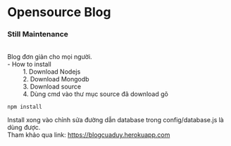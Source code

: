 # Opensource Blog
<h3>Still Maintenance</h3> </br>
Blog đơn giản cho mọi người.  </br>
- How to install </br>
&nbsp;&nbsp;&nbsp;&nbsp;&nbsp;&nbsp;&nbsp;&nbsp; 1. Download Nodejs </br>
&nbsp;&nbsp;&nbsp;&nbsp;&nbsp;&nbsp;&nbsp;&nbsp; 2. Download Mongodb </br>
&nbsp;&nbsp;&nbsp;&nbsp;&nbsp;&nbsp;&nbsp;&nbsp; 3. Download source </br>
&nbsp;&nbsp;&nbsp;&nbsp;&nbsp;&nbsp;&nbsp;&nbsp; 4. Dùng cmd vào thư mục source đã download gõ  </br>

```npm install```

Install xong vào chỉnh sửa đường dẫn database trong config/database.js là dùng được.  </br>
Tham khảo qua link: https://blogcuaduy.herokuapp.com</br>

